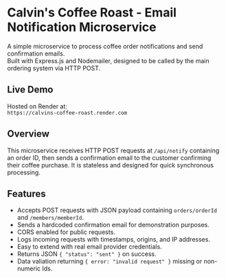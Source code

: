 # Calvin's Coffee Roast - Email Notification Microservice

A simple microservice to process coffee order notifications and send confirmation emails.  
Built with Express.js and Nodemailer, designed to be called by the main ordering system via HTTP POST.

## Live Demo

Hosted on Render at:  
`https://calvins-coffee-roast.render.com`

## Overview

This microservice receives HTTP POST requests at `/api/notify` containing an order ID, then sends a confirmation email to the customer confirming their coffee purchase. It is stateless and designed for quick synchronous processing.

## Features

- Accepts POST requests with JSON payload containing `orders/orderId` and `/members/memberId`.
- Sends a hardcoded confirmation email for demonstration purposes.
- CORS enabled for public requests.
- Logs incoming requests with timestamps, origins, and IP addresses.
- Easy to extend with real email provider credentials.
- Returns JSON `{ "status": "sent" }` on success.
- Data valiation returning `{ error: "invalid request" }` missing or non-numeric Ids.
